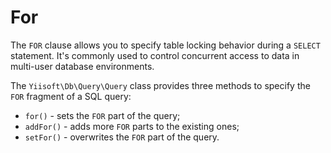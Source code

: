 # For

The `FOR` clause allows you to specify table locking behavior during a `SELECT` statement. It's commonly used to control 
concurrent access to data in multi-user database environments.

The `Yiisoft\Db\Query\Query` class provides three methods to specify the `FOR` fragment of a SQL query:

- `for()` - sets the `FOR` part of the query;
- `addFor()` - adds more `FOR` parts to the existing ones;
- `setFor()` - overwrites the `FOR` part of the query.
